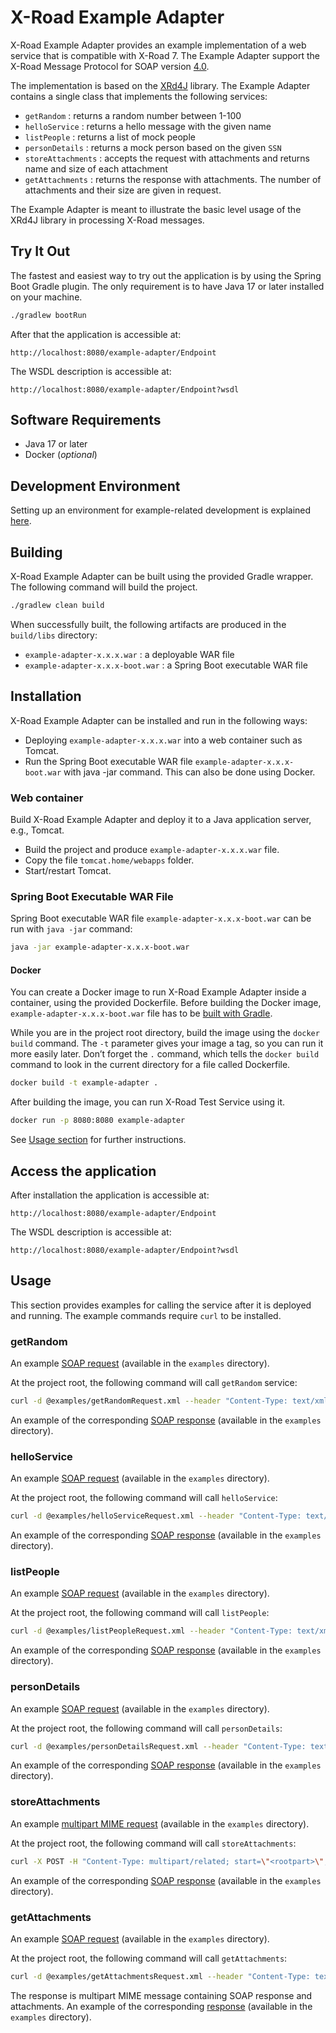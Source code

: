 # X-Road Example Adapter

X-Road Example Adapter provides an example implementation of a web service that is compatible with X-Road 7. The
Example Adapter support the X-Road Message Protocol for SOAP
version [4.0](https://github.com/nordic-institute/X-Road/blob/develop/doc/Protocols/pr-mess_x-road_message_protocol.md).

The implementation is based on the [XRd4J](https://github.com/nordic-institute/xrd4j) library. The Example Adapter
contains
a single class that implements the following services:

* `getRandom` : returns a random number between 1-100
* `helloService` : returns a hello message with the given name
* `listPeople` : returns a list of mock people
* `personDetails` : returns a mock person based on the given `SSN`
* `storeAttachments` : accepts the request with attachments and returns name and size of each attachment
* `getAttachments` : returns the response with attachments. The number of attachments and their size are given in
  request.

The Example Adapter is meant to illustrate the basic level usage of the XRd4J library in processing X-Road messages.

## Try It Out

The fastest and easiest way to try out the application is by using the Spring Boot Gradle plugin. The only requirement
is to have Java 17 or later installed on your machine.

```bash
./gradlew bootRun
```

After that the application is accessible at:

```
http://localhost:8080/example-adapter/Endpoint
```

The WSDL description is accessible at:

```
http://localhost:8080/example-adapter/Endpoint?wsdl
```

## Software Requirements

* Java 17 or later
* Docker (*optional*)

## Development Environment

Setting up an environment for example-related development is explained [here](Setting-up-Development-Environment.md).

## Building


X-Road Example Adapter can be built using the provided Gradle wrapper. The following command will build the project.

```bash
./gradlew clean build
```

When successfully built, the following artifacts are produced in the `build/libs` directory:

* `example-adapter-x.x.x.war` : a deployable WAR file
* `example-adapter-x.x.x-boot.war` : a Spring Boot executable WAR file

## Installation

X-Road Example Adapter can be installed and run in the following ways:

* Deploying `example-adapter-x.x.x.war` into a web container such as Tomcat.
* Run the Spring Boot executable WAR file `example-adapter-x.x.x-boot.war` with java -jar command. This can also be done
  using Docker.

### Web container

Build X-Road Example Adapter and deploy it to a Java application server, e.g., Tomcat.

* Build the project and produce `example-adapter-x.x.x.war` file.
* Copy the file `tomcat.home/webapps` folder.
* Start/restart Tomcat.

### Spring Boot Executable WAR File

Spring Boot executable WAR file `example-adapter-x.x.x-boot.war` can be run with `java -jar` command:

```bash
java -jar example-adapter-x.x.x-boot.war
```

#### Docker

You can create a Docker image to run X-Road Example Adapter inside a container, using the provided Dockerfile.
Before building the Docker image, `example-adapter-x.x.x-boot.war` file has to be [built with Gradle](#building).

While you are in the project root directory, build the image using the `docker build` command. The `-t` parameter gives
your image a tag, so you can run it more easily later. Don’t forget the `.` command, which tells the `docker build`
command to look in the current directory for a file called Dockerfile.

```bash
docker build -t example-adapter .
```

After building the image, you can run X-Road Test Service using it.

```bash
docker run -p 8080:8080 example-adapter
```

See [Usage section](#usage) for further instructions.

## Access the application

After installation the application is accessible at:

```
http://localhost:8080/example-adapter/Endpoint
```

The WSDL description is accessible at:

```
http://localhost:8080/example-adapter/Endpoint?wsdl
```

## Usage

This section provides examples for calling the service after it is deployed and running. The example commands require
`curl` to be installed.

### getRandom

An example [SOAP request](examples/getRandomRequest.xml) (available in the `examples` directory).

At the project root, the following command will call `getRandom` service:

```bash
curl -d @examples/getRandomRequest.xml --header "Content-Type: text/xml" -X POST http://localhost:8080/example-adapter/Endpoint
```

An example of the corresponding [SOAP response](examples/getRandomResponse.xml) (available in the `examples` directory).

### helloService

An example [SOAP request](examples/helloServiceRequest.xml) (available in the `examples` directory).

At the project root, the following command will call `helloService`:

```bash
curl -d @examples/helloServiceRequest.xml --header "Content-Type: text/xml" -X POST http://localhost:8080/example-adapter/Endpoint
```

An example of the corresponding [SOAP response](examples/helloServiceResponse.xml) (available in the `examples`
directory).

### listPeople

An example [SOAP request](examples/listPeopleRequest.xml) (available in the `examples` directory).

At the project root, the following command will call `listPeople`:

```bash
curl -d @examples/listPeopleRequest.xml --header "Content-Type: text/xml" -X POST http://localhost:8080/example-adapter/Endpoint
```

An example of the corresponding [SOAP response](examples/listPeopleResponse.xml) (available in the `examples`
directory).

### personDetails

An example [SOAP request](examples/personDetailsRequest.xml) (available in the `examples` directory).

At the project root, the following command will call `personDetails`:

```bash
curl -d @examples/personDetailsRequest.xml --header "Content-Type: text/xml" -X POST http://localhost:8080/example-adapter/Endpoint
```

An example of the corresponding [SOAP response](examples/personDetailsResponse.xml) (available in the `examples`
directory).

### storeAttachments

An example [multipart MIME request](examples/storeAttachmentsRequest.txt) (available in the `examples` directory).

At the project root, the following command will call `storeAttachments`:

```bash
curl -X POST -H "Content-Type: multipart/related; start=\"<rootpart>\"; boundary=MIME_boundary" --data-binary @examples/storeAttachmentsRequest.txt -X POST http://localhost:8080/example-adapter/Endpoint
```

An example of the corresponding [SOAP response](examples/storeAttachmentsResponse.xml) (available in the `examples`
directory).

### getAttachments

An example [SOAP request](examples/getAttachmentsRequest.xml) (available in the `examples` directory).

At the project root, the following command will call `getAttachments`:

```bash
curl -d @examples/getAttachmentsRequest.xml --header "Content-Type: text/xml" -X POST http://localhost:8080/example-adapter/Endpoint
```

The response is multipart MIME message containing SOAP response and attachments. An example of the
corresponding [response](examples/getAttachmentsResponse.txt) (available in the `examples` directory).
